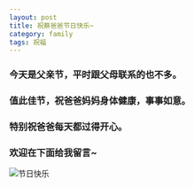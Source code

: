 ```yaml
--- 
layout: post 
title: 祝蔡爸爸节日快乐~
category: family 
tags: 祝福 
---
```


### 今天是父亲节，平时跟父母联系的也不多。

### 值此佳节，祝爸爸妈妈身体健康，事事如意。

### 特别祝爸爸每天都过得开心。

### 欢迎在下面给我留言~

![节日快乐](http://www.huamin.cn/imageRepository/a1f17e20-5292-41c7-9a77-9035aa76056d.jpg)